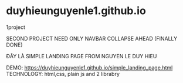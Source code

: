 # duyhieunguyenle1.github.io
1project

SECOND PROJECT NEED ONLY NAVBAR COLLAPSE AHEAD (FINALLY DONE)

ĐÂY LÀ SIMPLE LANDING PAGE FROM NGUYEN LE DUY HIEU

DEMO: https://duyhieunguyenle1.github.io/simple_landing_page.html
TECHNOLOGY: html,css, plain js and 2 librabry
